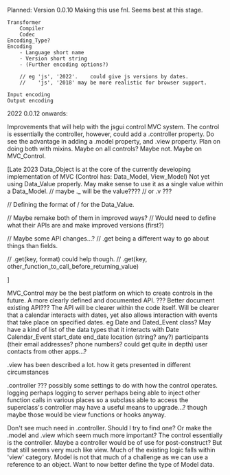 
Planned: Version 0.0.10
    Making this use fnl.
        Seems best at this stage.

    Transformer
        Compiler
        Codec
    Encoding_Type?
    Encoding
        - Language short name
        - Version short string
        - (Further encoding options?)

        // eg 'js', '2022'.    could give js versions by dates.
        //    'js', '2018' may be more realistic for browser support.

    Input encoding
    Output encoding

2022 0.0.12 onwards:

Improvements that will help with the jsgui control MVC system.
The control is essentially the controller, however, could add a .controller property.
Do see the advantage in adding a .model property, and .view property.
Plan on doing both with mixins.
Maybe on all controls? Maybe not.
Maybe on MVC_Control.

[Late 2023
  Data_Object is at the core of the currently developing implementation of MVC (Control has: Data_Model, View_Model)
  Not yet using Data_Value properly.
  May make sense to use it as a single value within a Data_Model.
  // maybe ._ will be the value????
  // or .v ???
  
  // Defining the format of / for the Data_Value.

  // Maybe remake both of them in improved ways?
  //   Would need to define what their APIs are and make improved versions (first?)

  // Maybe some API changes...?
  //   .get being a different way to go about things than fields.

  //   .get(key, format) could help though.
  //   .get(key, other_function_to_call_before_returning_value)










]

MVC_Control may be the best platform on which to create controls in the future.
  A more clearly defined and documented API. ???
    Better document existing API???
  The API will be clearer within the code itself.
    Will be clearer that a calendar interacts with dates, yet also allows interaction with events that take place on specified dates.
      eg Date and Dated_Event class?
        May have a kind of list of the data types that it interacts with
          Date
          Calendar_Event
            start_date
            end_date
            location (string? any?)
            participants
              (their email addresses? phone numbers? could get quite in depth)
              user contacts from other apps...?

  .view has been described a lot. how it gets presented in different circumstances

  .controller ??? possibly some settings to do with how the control operates.
    logging perhaps
    logging to server perhaps
    being able to inject other function calls in various places
      so a subclass able to access the superclass's controller may have a useful means to upgrade...?
        though maybe those would be view functions or hooks anyway.

  Don't see much need in .controller.
    Should I try to find one? Or make the .model and .view which seem much more important?
      The control essentially is the controller.
        Maybe a controller would be of use for post-construct? But that still seems very much like view.
  Much of the existing logic falls within 'view' category.
  Model is not that much of a challenge as we can use a reference to an object. Want to now better define the type of Model data.

  



  







